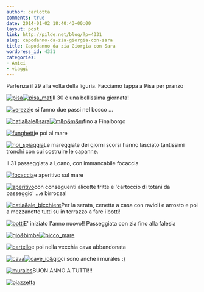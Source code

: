 ```yaml
---
author: carlotta
comments: true
date: 2014-01-02 18:40:43+00:00
layout: post
link: http://pilde.net/blog/?p=4331
slug: capodanno-da-zia-giorgia-con-sara
title: Capodanno da zia Giorgia con Sara
wordpress_id: 4331
categories:
- Amici
- viaggi
---
```


Partenza il 29 alla volta della liguria. Facciamo tappa a Pisa per pranzo

[![pisa](http://pilde.net/blog/wp-content/uploads/2014/01/pisa.jpg)](http://pilde.net/blog/wp-content/uploads/2014/01/pisa.jpg)[![pisa_mati](http://pilde.net/blog/wp-content/uploads/2014/01/pisa_mati.jpg)](http://pilde.net/blog/wp-content/uploads/2014/01/pisa_mati.jpg)Il 30 è una bellissima giornata!

[![verezzi](http://pilde.net/blog/wp-content/uploads/2014/01/verezzi.jpg)](http://pilde.net/blog/wp-content/uploads/2014/01/verezzi.jpg)e si fanno due passi nel bosco ...

[![catia&ale&sara](http://pilde.net/blog/wp-content/uploads/2014/01/catiaalesara.jpg)](http://pilde.net/blog/wp-content/uploads/2014/01/catiaalesara.jpg)[![m&p&m&m](http://pilde.net/blog/wp-content/uploads/2014/01/mpmm.jpg)](http://pilde.net/blog/wp-content/uploads/2014/01/mpmm.jpg)fino a Finalborgo

[![funghetti](http://pilde.net/blog/wp-content/uploads/2014/01/funghetti.jpg)](http://pilde.net/blog/wp-content/uploads/2014/01/funghetti.jpg)e poi al mare

[![noi_spiaggia](http://pilde.net/blog/wp-content/uploads/2014/01/noi_spiaggia.jpg)](http://pilde.net/blog/wp-content/uploads/2014/01/noi_spiaggia.jpg)Le mareggiate dei giorni scorsi hanno lasciato tantissimi tronchi con cui costruire le capanne.

Il 31 passeggiata a Loano, con immancabile focaccia

[![focaccia](http://pilde.net/blog/wp-content/uploads/2014/01/focaccia.jpg)](http://pilde.net/blog/wp-content/uploads/2014/01/focaccia.jpg)e aperitivo sul mare

[![aperitivo](http://pilde.net/blog/wp-content/uploads/2014/01/aperitivo.jpg)](http://pilde.net/blog/wp-content/uploads/2014/01/aperitivo.jpg)con conseguenti alicette fritte e 'cartoccio di totani da passeggio' ...e birrozza!

[![catia&ale_bicchiere](http://pilde.net/blog/wp-content/uploads/2014/01/catiaale_bicchiere.jpg)](http://pilde.net/blog/wp-content/uploads/2014/01/catiaale_bicchiere.jpg)Per la serata, cenetta a casa con ravioli e arrosto e poi a mezzanotte tutti su in terrazzo a fare i botti!

[![botti](http://pilde.net/blog/wp-content/uploads/2014/01/botti.jpg)](http://pilde.net/blog/wp-content/uploads/2014/01/botti.jpg)E' iniziato l'anno nuovo!! Passeggiata con zia fino alla falesia

[![gio&bimbe](http://pilde.net/blog/wp-content/uploads/2014/01/giobimbe.jpg)![picco_mare](http://pilde.net/blog/wp-content/uploads/2014/01/picco_mare.jpg)](http://pilde.net/blog/wp-content/uploads/2014/01/picco_mare.jpg)

[![cartello](http://pilde.net/blog/wp-content/uploads/2014/01/cartello.jpg)](http://pilde.net/blog/wp-content/uploads/2014/01/cartello.jpg)e poi nella vecchia cava abbandonata

[![cava](http://pilde.net/blog/wp-content/uploads/2014/01/cava.jpg)](http://pilde.net/blog/wp-content/uploads/2014/01/cava.jpg)[![cave_io&gio](http://pilde.net/blog/wp-content/uploads/2014/01/cave_iogio.jpg)](http://pilde.net/blog/wp-content/uploads/2014/01/cave_iogio.jpg)ci sono anche i murales :)

[![murales](http://pilde.net/blog/wp-content/uploads/2014/01/murales.jpg)](http://pilde.net/blog/wp-content/uploads/2014/01/murales.jpg)BUON ANNO A TUTTI!!!

[![piazzetta](http://pilde.net/blog/wp-content/uploads/2014/01/piazzetta.jpg)](http://pilde.net/blog/wp-content/uploads/2014/01/piazzetta.jpg)
